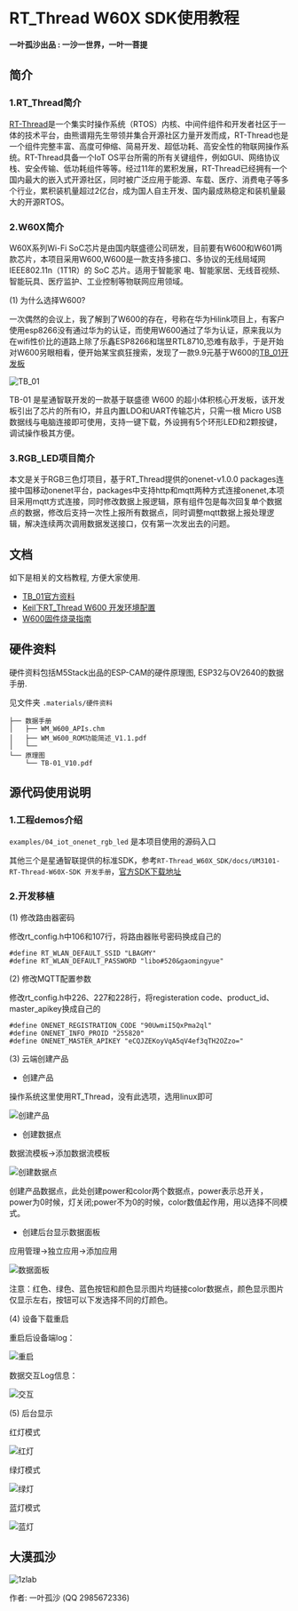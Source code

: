# RT_Thread W60X SDK使用教程

**一叶孤沙出品 : 一沙一世界，一叶一菩提**

## 简介

### 1.RT_Thread简介

[RT-Thread](https://www.rt-thread.org)是一个集实时操作系统（RTOS）内核、中间件组件和开发者社区于一体的技术平台，由熊谱翔先生带领并集合开源社区力量开发而成，RT-Thread也是一个组件完整丰富、高度可伸缩、简易开发、超低功耗、高安全性的物联网操作系统。RT-Thread具备一个IoT OS平台所需的所有关键组件，例如GUI、网络协议栈、安全传输、低功耗组件等等。经过11年的累积发展，RT-Thread已经拥有一个国内最大的嵌入式开源社区，同时被广泛应用于能源、车载、医疗、消费电子等多个行业，累积装机量超过2亿台，成为国人自主开发、国内最成熟稳定和装机量最大的开源RTOS。

### 2.W60X简介

W60X系列Wi-Fi SoC芯片是由国内联盛德公司研发，目前要有W600和W601两款芯片，本项目采用W600,W600是一款支持多接口、多协议的无线局域网 IEEE802.11n（1T1R）的 SoC 芯片。适用于智能家 电、智能家居、无线音视频、智能玩具、医疗监护、工业控制等物联网应用领域。

(1) 为什么选择W600?

一次偶然的会议上，我了解到了W600的存在，号称在华为Hilink项目上，有客户使用esp8266没有通过华为的认证，而使用W600通过了华为认证，原来我以为在wifi性价比的道路上除了乐鑫ESP8266和瑞昱RTL8710,恐难有敌手，于是开始对W600另眼相看，便开始某宝疯狂搜索，发现了一款9.9元基于W600的[TB_01开发板](https://item.taobao.com/item.htm?spm=a230r.1.14.19.266a48d12fW3q7&id=577016710862&ns=1&abbucket=8#detail)

![TB_01](./materials/image/TB_01.png)

TB-01 是星通智联开发的一款基于联盛德 W600 的超小体积核心开发板，该开发板引出了芯片的所有IO，并且内置LDO和UART传输芯片，只需一根 Micro USB 数据线与电脑连接即可使用，支持一键下载，外设拥有5个环形LED和2颗按键，调试操作极其方便。

### 3.RGB_LED项目简介

本文是关于RGB三色灯项目，基于RT_Thread提供的onenet-v1.0.0 packages连接中国移动onenet平台，packages中支持http和mqtt两种方式连接onenet,本项目采用mqtt方式连接，同时修改数据上报逻辑，原有组件包是每次回复单个数据点的数据，修改后支持一次性上报所有数据点，同时调整mqtt数据上报处理逻辑，解决连续两次调用数据发送接口，仅有第一次发出去的问题。

## 文档

如下是相关的文档教程, 方便大家使用.

* [TB_01官方资料](http://docs.thingsturn.com/product/)
* [Keil下RT_Thread W600 开发环境配置](http://docs.thingsturn.com/development/soc/start/)
* [W600固件烧录指南](http://docs.thingsturn.com/application_note/download_firmware/)

## 硬件资料

硬件资料包括M5Stack出品的ESP-CAM的硬件原理图, ESP32与OV2640的数据手册.

见文件夹 `.materials/硬件资料`

```
├── 数据手册
│   ├── WM_W600_APIs.chm
│   ├── WM_W600_ROM功能简述_V1.1.pdf
│   └── 
└── 原理图
    └── TB-01_V10.pdf
```

## 源代码使用说明

### 1.工程demos介绍

`examples/04_iot_onenet_rgb_led` 是本项目使用的源码入口

其他三个是星通智联提供的标准SDK，参考`RT-Thread_W60X_SDK/docs/UM3101-RT-Thread-W60X-SDK 开发手册`，[官方SDK下载地址](http://docs.thingsturn.com/development/rt-thread/start/)

### 2.开发移植

(1) 修改路由器密码

修改rt_config.h中106和107行，将路由器账号密码换成自己的

```
#define RT_WLAN_DEFAULT_SSID "LBAGMY"
#define RT_WLAN_DEFAULT_PASSWORD "libo#520&gaomingyue"
```

(2) 修改MQTT配置参数

修改rt_config.h中226、227和228行，将registeration code、product_id、master_apikey换成自己的

```
#define ONENET_REGISTRATION_CODE "90UwmiI5QxPma2ql"
#define ONENET_INFO_PROID "255820"
#define ONENET_MASTER_APIKEY "eCQJZEKoyVqA5qV4ef3qTH2OZzo="
```
(3) 云端创建产品

* 创建产品

操作系统这里使用RT_Thread，没有此选项，选用linux即可

![创建产品](./materials/image/product_create.png)

* 创建数据点

数据流模板->添加数据流模板

![创建数据点](./materials/image/product_data_point.png)

创建产品数据点，此处创建power和color两个数据点，power表示总开关，power为0时候，灯关闭;power不为0的时候，color数值起作用，用以选择不同模式。

* 创建后台显示数据面板

应用管理->独立应用->添加应用

![数据面板](./materials/image/product_display.png)

注意：红色、绿色、蓝色按钮和颜色显示图片均链接color数据点，颜色显示图片仅显示左右，按钮可以下发选择不同的灯颜色。

(4) 设备下载重启

重启后设备端log：

![重启](./materials/image/device_reboot.png)

数据交互Log信息：

![交互](./materials/image/device_reboot.png)


(5) 后台显示

红灯模式

![红灯](./materials/image/led_red.jpg)

绿灯模式

![绿灯](./materials/image/led_green.jpg)

蓝灯模式

![蓝灯](./materials/image/led_blue.jpg)


## 大漠孤沙
![1zlab](./materials/image/solitary_sand.png)


作者: 一叶孤沙 (QQ 2985672336)